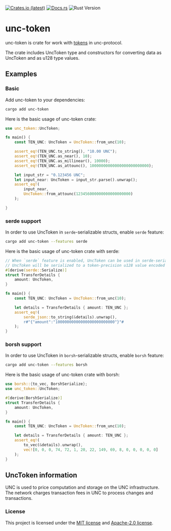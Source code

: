 <p>
    <a href="https://crates.io/crates/unc-token"><img src="https://img.shields.io/crates/d/unc-token?style=flat-square&logo=unc&label=crates.io" alt="Crates.io (latest)"></a>
    <a href="https://docs.rs/unc-token/latest/unc_token"><img src="https://img.shields.io/docsrs/unc-token?style=flat-square" alt="Docs.rs"></a>
    <img src="https://img.shields.io/badge/rustc-1.68%2B-lightgray.svg?style=flat-square" alt="Rust Version">
</p>

# unc-token
unc-token is crate for work with [tokens](https://docs.unc.org/concepts/basics/tokens) in unc-protocol.

The crate includes UncToken type and constructors for converting data as UncToken and as u128 type values.

## Examples

### Basic

Add unc-token to your dependencies:

```bash
cargo add unc-token
```

Here is the basic usage of unc-token crate:

```rust
use unc_token::UncToken;

fn main() {
    const TEN_UNC: UncToken = UncToken::from_unc(10);

    assert_eq!(TEN_UNC.to_string(), "10.00 UNC");
    assert_eq!(TEN_UNC.as_near(), 10);
    assert_eq!(TEN_UNC.as_millinear(), 10000);
    assert_eq!(TEN_UNC.as_attounc(), 10000000000000000000000000);

    let input_str = "0.123456 UNC";
    let input_near: UncToken = input_str.parse().unwrap();
    assert_eq!(
        input_near,
        UncToken::from_attounc(123456000000000000000000)
    );

}
```

### serde support

In order to use UncToken in `serde`-serializable structs, enable `serde` feature:

```bash
cargo add unc-token --features serde
```

Here is the basic usage of unc-token crate with serde:

```rust
// When `serde` feature is enabled, UncToken can be used in serde-serializable structs.
// UncToken will be serialized to a token-precision u128 value encoded as string.
#[derive(serde::Serialize)]
struct TransferDetails {
    amount: UncToken,
}

fn main() {
    const TEN_UNC: UncToken = UncToken::from_unc(10);

    let details = TransferDetails { amount: TEN_UNC };
    assert_eq!(
        serde_json::to_string(&details).unwrap(),
        r#"{"amount":"10000000000000000000000000"}"#
    );
}
```

### borsh support

In order to use UncToken in `borsh`-serializable structs, enable `borsh` feature:

```bash
cargo add unc-token --features borsh
```

Here is the basic usage of unc-token crate with borsh:

```rust
use borsh::{to_vec, BorshSerialize};
use unc_token::UncToken;

#[derive(BorshSerialize)]
struct TransferDetails {
    amount: UncToken,
}

fn main() {
    const TEN_UNC: UncToken = UncToken::from_unc(10);

    let details = TransferDetails { amount: TEN_UNC };
    assert_eq!(
        to_vec(&details).unwrap(),
        vec![0, 0, 0, 74, 72, 1, 20, 22, 149, 69, 8, 0, 0, 0, 0, 0]
    );
}
```

## UncToken information

UNC is used to price computation and storage on the UNC infrastructure. The network charges transaction fees in UNC to process changes and transactions.

### License

This project is licensed under the [MIT license] and [Apache-2.0 license].

[MIT license]: https://github.com/unc/unc-token/blob/main/LICENSE-MIT
[Apache-2.0 license]:  https://github.com/unc/unc-token/blob/main/LICENSE-APACHE

